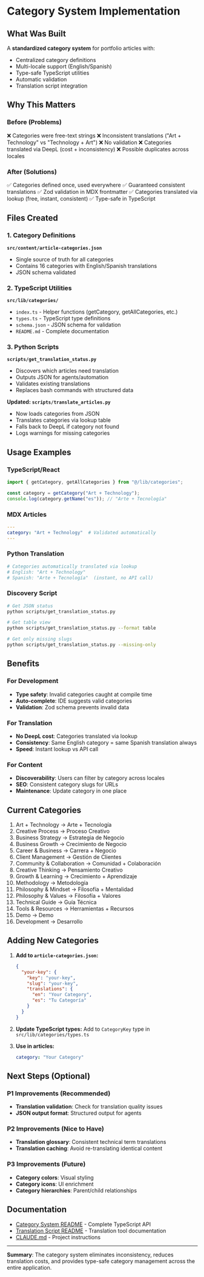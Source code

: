 # Category System Implementation

## What Was Built

A **standardized category system** for portfolio articles with:
- Centralized category definitions
- Multi-locale support (English/Spanish)
- Type-safe TypeScript utilities
- Automatic validation
- Translation script integration

## Why This Matters

### Before (Problems)
❌ Categories were free-text strings
❌ Inconsistent translations ("Art + Technology" vs "Technology + Art")
❌ No validation
❌ Categories translated via DeepL (cost + inconsistency)
❌ Possible duplicates across locales

### After (Solutions)
✅ Categories defined once, used everywhere
✅ Guaranteed consistent translations
✅ Zod validation in MDX frontmatter
✅ Categories translated via lookup (free, instant, consistent)
✅ Type-safe in TypeScript

## Files Created

### 1. Category Definitions
**`src/content/article-categories.json`**
- Single source of truth for all categories
- Contains 16 categories with English/Spanish translations
- JSON schema validated

### 2. TypeScript Utilities
**`src/lib/categories/`**
- `index.ts` - Helper functions (getCategory, getAllCategories, etc.)
- `types.ts` - TypeScript type definitions
- `schema.json` - JSON schema for validation
- `README.md` - Complete documentation

### 3. Python Scripts
**`scripts/get_translation_status.py`**
- Discovers which articles need translation
- Outputs JSON for agents/automation
- Validates existing translations
- Replaces bash commands with structured data

**Updated: `scripts/translate_articles.py`**
- Now loads categories from JSON
- Translates categories via lookup table
- Falls back to DeepL if category not found
- Logs warnings for missing categories

## Usage Examples

### TypeScript/React
```typescript
import { getCategory, getAllCategories } from "@/lib/categories";

const category = getCategory("Art + Technology");
console.log(category.getName("es")); // "Arte + Tecnología"
```

### MDX Articles
```yaml
---
category: "Art + Technology"  # Validated automatically
---
```

### Python Translation
```python
# Categories automatically translated via lookup
# English: "Art + Technology"
# Spanish: "Arte + Tecnología"  (instant, no API call)
```

### Discovery Script
```bash
# Get JSON status
python scripts/get_translation_status.py

# Get table view
python scripts/get_translation_status.py --format table

# Get only missing slugs
python scripts/get_translation_status.py --missing-only
```

## Benefits

### For Development
- **Type safety**: Invalid categories caught at compile time
- **Auto-complete**: IDE suggests valid categories
- **Validation**: Zod schema prevents invalid data

### For Translation
- **No DeepL cost**: Categories translated via lookup
- **Consistency**: Same English category = same Spanish translation always
- **Speed**: Instant lookup vs API call

### For Content
- **Discoverability**: Users can filter by category across locales
- **SEO**: Consistent category slugs for URLs
- **Maintenance**: Update category in one place

## Current Categories

1. Art + Technology → Arte + Tecnología
2. Creative Process → Proceso Creativo
3. Business Strategy → Estrategia de Negocio
4. Business Growth → Crecimiento de Negocio
5. Career & Business → Carrera + Negocio
6. Client Management → Gestión de Clientes
7. Community & Collaboration → Comunidad + Colaboración
8. Creative Thinking → Pensamiento Creativo
9. Growth & Learning → Crecimiento + Aprendizaje
10. Methodology → Metodología
11. Philosophy & Mindset → Filosofía + Mentalidad
12. Philosophy & Values → Filosofía + Valores
13. Technical Guide → Guía Técnica
14. Tools & Resources → Herramientas + Recursos
15. Demo → Demo
16. Development → Desarrollo

## Adding New Categories

1. **Add to `article-categories.json`:**
   ```json
   {
     "your-key": {
       "key": "your-key",
       "slug": "your-key",
       "translations": {
         "en": "Your Category",
         "es": "Tu Categoría"
       }
     }
   }
   ```

2. **Update TypeScript types:**
   Add to `CategoryKey` type in `src/lib/categories/types.ts`

3. **Use in articles:**
   ```yaml
   category: "Your Category"
   ```

## Next Steps (Optional)

### P1 Improvements (Recommended)
- **Translation validation**: Check for translation quality issues
- **JSON output format**: Structured output for agents

### P2 Improvements (Nice to Have)
- **Translation glossary**: Consistent technical term translations
- **Translation caching**: Avoid re-translating identical content

### P3 Improvements (Future)
- **Category colors**: Visual styling
- **Category icons**: UI enrichment
- **Category hierarchies**: Parent/child relationships

## Documentation

- [Category System README](../src/lib/categories/README.md) - Complete TypeScript API
- [Translation Script README](./README.md) - Translation tool documentation
- [CLAUDE.md](../CLAUDE.md) - Project instructions

---

**Summary**: The category system eliminates inconsistency, reduces translation costs, and provides type-safe category management across the entire application.